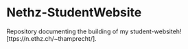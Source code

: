 # Nethz-StudentWebsite
Repository documenting the building of my student-websiteh![ttps://n.ethz.ch/~thamprecht/]. 
